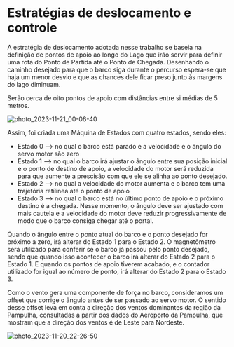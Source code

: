 # Estratégias de deslocamento e controle

A estratégia de deslocamento adotada nesse trabalho se baseia na definição de pontos de apoio ao longo do Lago que irão servir para definir uma rota do Ponto de Partida até o Ponto de Chegada. Desenhando o caminho desejado para que o barco siga durante o percurso espera-se que haja um menor desvio e que as chances dele ficar preso junto às margens do lago diminuam. 

Serão cerca de oito pontos de apoio com distâncias entre si médias de 5 metros.

![photo_2023-11-21_00-06-40](https://github.com/Lucas-Duraes-Dev/Trabalho_PSE/assets/16578068/fb61a101-292e-4ef0-b611-077705785330)

Assim, foi criada uma Máquina de Estados com quatro estados, sendo eles: 
- Estado 0 --> no qual o barco está parado e a velocidade e o ângulo do servo motor são zero
- Estado 1 --> no qual o barco irá ajustar o ângulo entre sua posição inicial e o ponto de destino de apoio, a velocidade do motor será reduzida para que aumente a prescisão com que ele se alinha ao ponto desejado. 
- Estado 2 --> no qual a velocidade do motor aumenta e o barco tem uma trajetória retílinea até o ponto de apoio
- Estado 3 --> no qual o barco está no último ponto de apoio e o próximo destino é a chegada. Nesse momento, o ângulo deve ser ajustado com mais cautela e a velocidade do motor deve reduzir progressivamente de modo que o barco consiga chegar até o portal.

Quando o ângulo entre o ponto atual do barco e o ponto desejado for próximo a zero, irá alterar do Estado 1 para o Estado 2. O magnetômetro será utilizado para conferir se o barco já passou pelo ponto desejado, sendo que quando isso acontecer o barco irá alterar do Estado 2 para o Estado 1. E quando os pontos de apoio tiverem acabado, e o contador utilizado for igual ao número de ponto, irá alterar do Estado 2 para o Estado 3.  

Como o vento gera uma componente de força no barco, consideramos um offset que corrige o ângulo antes de ser passado ao servo motor. O sentido desse offset leva em conta a direção dos ventos dominantes da região da Pampulha, consultadas a partir dos dados do Aeroporto da Pampulha, que mostram que a direção dos ventos é de Leste para Nordeste.

![photo_2023-11-20_22-26-50](https://github.com/Lucas-Duraes-Dev/Trabalho_PSE/assets/16578068/23160dff-91ed-4a06-acfe-d195fb684229)
